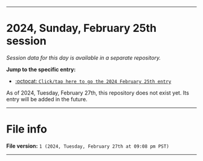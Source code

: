 
***

# 2024, Sunday, February 25th session

_Session data for this day is available in a separate repository._

**Jump to the specific entry:**

- [:octocat: `Click/tap here to go the 2024 February 25th entry`](https://github.com/seanpm2001/SeansLifeArchive_Images_TinyTower_Y2024/tree/SeansLifeArchive_Images_TinyTower_Y2024_Main-dev/02_February/25/)

As of 2024, Tuesday, February 27th, this repository does not exist yet. Its entry will be added in the future.

***

# File info

**File version:** `1 (2024, Tuesday, February 27th at 09:08 pm PST)`

***
